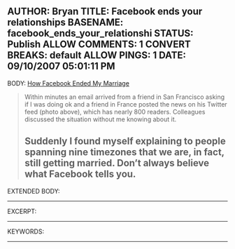 AUTHOR: Bryan
TITLE: Facebook ends your relationships
BASENAME: facebook_ends_your_relationshi
STATUS: Publish
ALLOW COMMENTS: 1
CONVERT BREAKS: __default__
ALLOW PINGS: 1
DATE: 09/10/2007 05:01:11 PM
-----
BODY:
<a title="How Facebook Ended My Marriage" href="http://thomascrampton.com/2007/06/15/how-facebook-ended-my-marriage/">How Facebook Ended My Marriage</a>

<blockquote>Within minutes an email arrived from a friend in San Francisco asking if I was doing ok and a friend in France posted the news on his Twitter feed (photo above), which has nearly 800 readers. Colleagues discussed the situation without me knowing about it.

Suddenly I found myself explaining to people spanning nine timezones that we are, in fact, still getting married. Don’t always believe what Facebook tells you.</blockquote>
-----
EXTENDED BODY:

-----
EXCERPT:

-----
KEYWORDS:

-----


